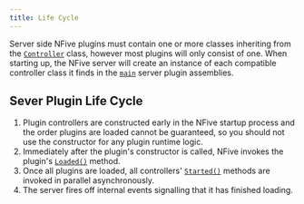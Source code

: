 ```yaml
---
title: Life Cycle
---
```


Server side NFive plugins must contain one or more classes inheriting from the [`Controller`](controller.md) class, however most plugins will only consist of one. When starting up, the NFive server will create an instance of each compatible controller class it finds in the [`main`](plugindev/definition.md#server) server plugin assemblies.

## Sever Plugin Life Cycle

1. Plugin controllers are constructed early in the NFive startup process and the order plugins are loaded cannot be guaranteed, so you should not use the constructor for any plugin runtime logic.
2. Immediately after the plugin's constructor is called, NFive invokes the plugin's [`Loaded()`](controller.md#loaded) method.
3. Once all plugins are loaded, all controllers' [`Started()`](controller.md#started) methods are invoked in parallel asynchronously.
4. The server fires off internal events signalling that it has finished loading.
